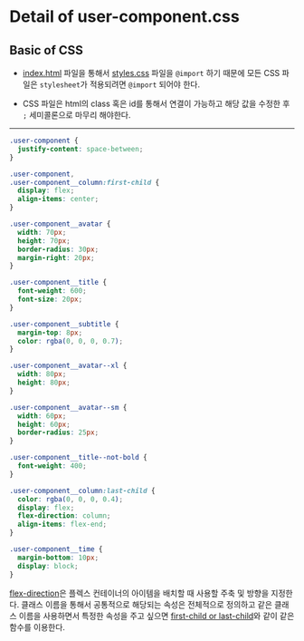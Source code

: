 # Detail of user-component.css

## Basic of CSS

- [index.html](https://github.com/dudwns9331/WebStudy/blob/master/kokoa-clone/Details/detail_html/index.md) 파일을 통해서 [styles.css](https://github.com/dudwns9331/WebStudy/blob/master/kokoa-clone/Details/detail_css/styles.md) 파일을 `@import` 하기 때문에 모든 CSS 파일은 `stylesheet`가 적용되려면 `@import` 되어야 한다.

- CSS 파일은 html의 class 혹은 id를 통해서 연결이 가능하고 해당 값을 수정한 후 `;` 세미콜론으로 마무리 해야한다.

---

```css
.user-component {
  justify-content: space-between;
}

.user-component,
.user-component__column:first-child {
  display: flex;
  align-items: center;
}

.user-component__avatar {
  width: 70px;
  height: 70px;
  border-radius: 30px;
  margin-right: 20px;
}

.user-component__title {
  font-weight: 600;
  font-size: 20px;
}

.user-component__subtitle {
  margin-top: 8px;
  color: rgba(0, 0, 0, 0.7);
}

.user-component__avatar--xl {
  width: 80px;
  height: 80px;
}

.user-component__avatar--sm {
  width: 60px;
  height: 60px;
  border-radius: 25px;
}

.user-component__title--not-bold {
  font-weight: 400;
}

.user-component__column:last-child {
  color: rgba(0, 0, 0, 0.4);
  display: flex;
  flex-direction: column;
  align-items: flex-end;
}

.user-component__time {
  margin-bottom: 10px;
  display: block;
}
```

[flex-direction](https://developer.mozilla.org/ko/docs/Web/CSS/flex-direction)은 플렉스 컨테이너의 아이템을 배치할 때 사용할 주축 및 방향을 지정한다. 클래스 이름을 통해서 공통적으로 해당되는 속성은 전체적으로 정의하고 같은 클래스 이름을 사용하면서 특정한 속성을 주고 싶으면 [first-child or last-child](https://developer.mozilla.org/en-US/docs/Web/CSS/:last-child)와 같이 같은 함수를 이용한다.
